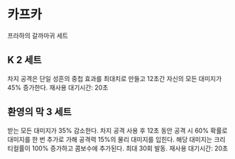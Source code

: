 # 카프카

프라하의 갈까마귀 세트

## K 2 세트

차지 공격은 단일 성흔의 중첩 효과를 최대치로 만들고 12초간 자신의 모든 대미지가 45% 증가한다. 재사용 대기시간: 20초

## 환영의 막 3 세트

받는 모든 대미지가 35% 감소한다. 차지 공격 사용 후 12초 동안 공격 시 60% 확률로 대미지를 한 번 추가로 가해 공격력 15%의 물리 대미지를 입힌다. 해당 대미지는 크리티컬률이 100% 증가하고 콤보수에 추가된다. 최대 30회 발동. 재사용 대기시간: 20초
